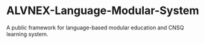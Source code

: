 # ALVNEX-Language-Modular-System
A public framework for language-based modular education and CNSQ learning system.

